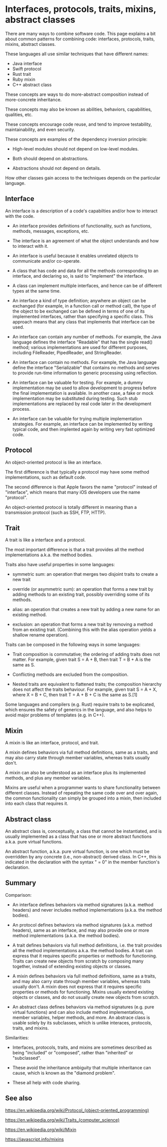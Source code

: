 # Interfaces, protocols, traits, mixins, abstract classes

There are many ways to combine software code. This page explains a bit about
common patterns for combining code: interfaces, protocols, traits, mixins, abstract classes.

These languages all use similar techniques that have different names:

* Java interface
* Swift protocol
* Rust trait
* Ruby mixin
* C++ abstract class

These concepts are ways to do more-abstract composition instead of more-concrete inheritance.

These concepts may also be known as abilities, behaviors, capabilities, qualities, etc.

These concepts encourage code reuse, and tend to improve testability, maintainability, and even security.

These concepts are examples of the dependency inversion principle:

* High-level modules should not depend on low-level modules.

* Both should depend on abstractions.

* Abstractions should not depend on details.

How other classes gain access to the techniques depends on the particular language.


## Interface

An interface is a description of a code's capabilties and/or how to interact with the code.

* An interface provides definitions of functionality, such as functions, methods, messages, exceptions, etc.

* The interface is an agreement of what the object understands and how to interact with it.

* An interface is useful because it enables unrelated objects to communicate and/or co-operate.

* A class that has code and data for all the methods corresponding to an interface, and declaring so, is said to "implement" the interface.

* A class can implement multiple interfaces, and hence can be of different types at the same time.

* An interface a kind of type definition; anywhere an object can be exchanged (for example, in a function call or method call), the type of the object to be exchanged can be defined in terms of one of its implemented interfaces, rather than specifying a specific class. This approach means that any class that implements that interface can be used.

* An interface can contain any number of methods. For example, the Java language defines the interface "Readable" that has the single read() method; various implementations are used for different purposes, including FileReader, PipedReader, and StringReader.

* An interface can contain no methods. For example, the Java language define the interface "Serializable" that contains no methods and serves to provide run-time information to generic processing using reflection.

* An interface can be valuable for testing. For example, a dummy implementation may be used to allow development to progress before the final implementation is available. In another case, a fake or mock implementation may be substituted during testing. Such stub implementations are replaced by real code later in the development process.

* An interface can be valuable for trying multiple implementation strategies. For example, an interface can be implemented by writing typical code, and then implented again by writing very fast optimized code.


## Protocol

An object-oriented protocol is like an interface.

The first difference is that typically a protocol may have some method implementations, such as default code.

The second difference is that Apple favors the name "protocol" instead of "interface", which means that many iOS developers use the name "protocol".

An object-oriented protocol is totally different in meaning than a transmission protocol (such as SSH, FTP, HTTP).


## Trait

A trait is like a interface and a protocol.

The most important difference is that a trait provides all the method implementations a.k.a. the method bodies.

Traits also have useful properties in some languages:

* symmetric sum: an operation that merges two disjoint traits to create a new trait

* override (or asymmetric sum): an operation that forms a new trait by adding methods to an existing trait, possibly overriding some of its methods.

* alias: an operation that creates a new trait by adding a new name for an existing method.

* exclusion: an operation that forms a new trait by removing a method from an existing trait. (Combining this with the alias operation yields a shallow rename operation).

Traits can be composed in the following ways in some languages:

* Trait composition is commutative; the ordering of adding traits does not matter. For example, given trait S = A + B, then trait T = B + A is the same as S.

* Conflicting methods are excluded from the composition.

* Nested traits are equivalent to flattened traits; the composition hierarchy does not affect the traits behaviour. For example, given trait S = A + X, where X = B + C, then trait T = A + B + C is the same as S.[1]

Some languages and compilers (e.g. Rust) require traits to be explicated, which ensures the safety of generics in the language, and also helps to avoid major problems of templates (e.g. in C++).


## Mixin

A mixin is like an interface, protocol, and trait.

A mixin defines behaviors via full method definitions, same as a traits, and may also carry state through member variables, whereas traits usually don't.

A mixin can also be understood as an interface plus its implemented methods, and plus any member variables.

Mixins are useful when a programmer wants to share functionality between different classes. Instead of repeating the same code over and over again, the common functionality can simply be grouped into a mixin, then included into each class that requires it.


## Abstract class

An abstract class is, conceptually, a class that cannot be instantiated, and is usually implemented as a class that has one or more abstract functions a.k.a. pure virtual functions.

An abstract function, a.k.a. pure virtual function, is one which must be overridden by any concrete (i.e., non-abstract) derived class. In C++, this is indicated in the declaration with the syntax " = 0" in the member function's declaration.


## Summary

Comparison:

* An interface defines behaviors via method signatures (a.k.a. method headers) and never includes method implementations (a.k.a. the method bodies).

* An protocol defines behaviors via method signatures (a.k.a. method headers), same as an interface, and may also provide one or more method implementations (a.k.a. the method bodies).

* A trait defines behaviors via full method definitions, i.e. the trait provides all the method implementations a.k.a. the method bodies. A trait can express that it requires specific properties or methods for functioning. Traits can create new objects from scratch by composing many together, instead of extending existing objects or classes.

* A mixin defines behaviors via full method definitions, same as a traits, and may also carry state through member variables, whereas traits usually don't. A mixin does not express that it requires specific properties or methods for functioning. Mixins usually extend existing objects or classes, and do not usually create new objects from scratch.

* An abstract class defines behaviors via method signatures (e.g. pure virtual functions) and can also include method implementations, member variables, helper methods, and more. An abstrace class is usable solely by its subclasses, which is unlike interaces, protocols, traits, and mixins.

Similarities:

* Interfaces, protocols, traits, and mixins are sometimes described as being "included" or "composed", rather than "inherited" or "subclassed".

* These avoid the inheritance ambiguity that multiple inheritance can cause, which is known as the "diamond problem".

* These all help with code sharing.


## See also

https://en.wikipedia.org/wiki/Protocol_(object-oriented_programming)

https://en.wikipedia.org/wiki/Traits_(computer_science)

https://en.wikipedia.org/wiki/Mixin

https://javascript.info/mixins
